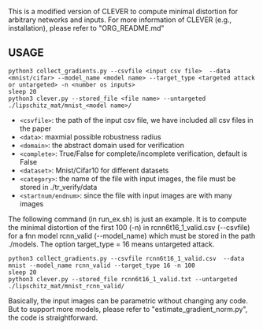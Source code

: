 This is a modified version of CLEVER to compute minimal distortion for
arbitrary networks and inputs. For more information of CLEVER (e.g., installation),
please refer to "ORG_README.md"


USAGE
---------------


```
python3 collect_gradients.py --csvfile <input csv file>  --data <mnist/cifar> --model_name <model name> --target_type <targeted attack or untargeted> -n <number os inputs>
sleep 20
python3 clever.py --stored_file <file name> --untargeted ./lipschitz_mat/mnist_<model name>/
```


* ```<csvfile>```: the path of the input csv file, we have included all csv files in the paper
* ```<data>```: maxmial possible robustness radius
* ```<domain>```: the abstract domain used for verification
* ```<complete>```: True/False for complete/incomplete verification, default is False
* ```<dataset>```: Mnist/Cifar10 for different datasets
* ```<category>```: the name of the file with input images, the file must be stored in ./tr_verify/data
* ```<startnum/endnum>```: since the file with input images are with many images


The following command (in run_ex.sh) is just an example. It is to compute the minimal distortion of the first 100 (-n) in rcnn6t16_1_valid.csv (--csvfile) for a fnn model rcnn_valid (--model_name) which must be stored in
the path ./models. The option target_type = 16 means untargeted attack.

```
python3 collect_gradients.py --csvfile rcnn6t16_1_valid.csv  --data mnist --model_name rcnn_valid --target_type 16 -n 100
sleep 20
python3 clever.py --stored_file rcnn6t16_1_valid.txt --untargeted ./lipschitz_mat/mnist_rcnn_valid/
```


Basically, the input images can be parametric without changing any code. But to support more models, please refer to "estimate_gradient_norm.py", the code is straightforward.
